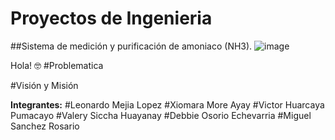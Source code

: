# Proyectos de Ingenieria
##Sistema de medición y purificación de amoniaco (NH3).
![image](https://github.com/LeonardoCam/ProIn_NH3/assets/118230173/f59488cc-44fe-4faa-a672-23c01d576a8b)

Hola! 🤓
#Problematica

#Visión y Misión 


**Integrantes:**
#Leonardo Mejia Lopez
#Xiomara More Ayay
#Victor Huarcaya Pumacayo
#Valery Siccha Huayanay
#Debbie Osorio Echevarria
#Miguel Sanchez Rosario
